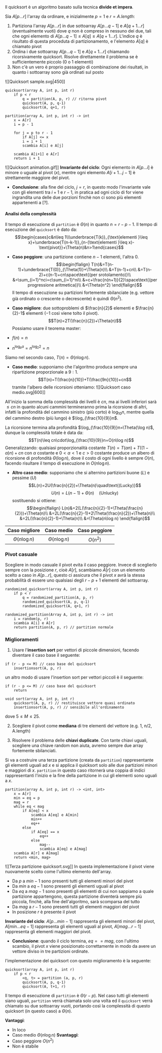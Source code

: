 Il quicksort è un algoritmo basato sulla tecnica **divide et impera**.

Sia $A[p...r]$ l'array da ordinare, e inizialmente $p=1$ e $r=A.length$:
1. Partiziona l'array $A[p ... r]$ in due sottoarray $A[p ... q-1]$ e $A[q+1 ... r]$ (eventualmente vuoti) dove $q$ non è compreso in nessuno dei due, tali che ogni elemento di $A[p ... q-1]\leq A[q]\leq A[q+1 ... r]$. L'indice $q$ è risultato di questa proceduta di partizionamento, e l'elemento $A[q]$ è chiamato pivot
2. Ordina i due sottoarray $A[p ... q-1]$ e $A[q+1 ... r]$ chiamando ricorsivamente quicksort. Risolve direttamente il problema se è sufficientemente piccolo (0 o 1 elementi)
3. Non c'è un vero è proprio passaggio di combinazione dei risultati, in quanto i sottoarray sono già ordinati sul posto

![[Quicksort sample.svg|450]]

```
quicksort(array A, int p, int r)
	if p < r
		q = partition(A, p, r) // ritorna pivot
		quicksort(A, p, q-1)
		quicksort(A, q+1, r)

partition(array A, int p, int r) -> int
	x = A[r]
	i = p - 1
	
	for j = p to r - 1
		if A[j] <= x
		i = i + 1
		scambia A[i] e A[j]
	
	scambia A[i+1] e A[r]
	return i + 1
```

![[Quicksort animation.gif]]
**Invariante del ciclo**:
Ogni elemento in $A[p ... i]$ è minore o uguale al pivot ($x$), mentre ogni elemento $A[i+1 ... j-1]$ è strettamente maggiore del pivot.

- **Conclusione**: alla fine del ciclo, $j = r$, in questo modo l'invariante vale con gli elementi tra $i+1$ e $r-1$, in pratica ad ogni ciclo di for viene ingrandita una delle due porzioni finchè non ci sono più elementi appartenenti a $[?]$.

#### Analisi della complessità
Il tempo di esecuzione di `partition` è $\Theta(n)$ in quanto $n=r-p-1$.
Il tempo di esecuzione del `quicksort` è dato da:
$$\begin{cases}c&n\leq 1\\\underbrace{T(k)}_{\text{elementi }\leq x}+\underbrace{T(n-k-1)}_{n-(\text{elementi }\leq x)-\text{pivot}}+\Theta(n)&n>1\end{cases}$$
- **Caso peggiore**: una partizione contiene $n-1$ elementi, l'altra $0$.
$$\begin{flalign}
T(n)&=T(n-1)+\underbrace{T(0)}_{\Theta(1)}+\Theta(n)\\
&=T(n-1)+cn\\
&=T(n-2)+c(n-1)+cn\space\text{(per srotolamento)}\\
&=\sum_{i=1}^nci=c\sum_{i=1}^ni\\
&=c+\frac{n(n+1)}{2}\space\text{(per progressione aritmetica)}\\
&=\Theta(n^2)
\end{flalign}$$
Il tempo di esecuzione su partizioni fortemente sbilanciate (e.g. vettore già ordinato o crescente o decrescente) è quindi $\Theta(n^2)$.

- **Caso migliore**: due sottoproblemi di $\frac{n}{2}$ elementi e $\frac{n}{2}-1$ elementi ($-1$ così viene tolto il pivot).
$$T(n)=2T(\frac{n}{2})+\Theta(n)$$
Possiamo usare il teorema master:
- $f(n)=n$
- $n^{\log_b a}=n^{\log_2 2}=n$

Siamo nel secondo caso, $T(n)=\Theta(n\log n)$.

- **Caso medio**: supponiamo che l'algoritmo produca sempre una ripartizione proporzionale a $9:1$.
$$T(n)=T(\frac{n}{10})+T(\frac{9n}{10})+cn$$
tramite l'albero delle ricorsioni otteniamo:
![[Quicksort caso medio.svg|600]]

All'inizio la somma della complessità dei livelli è $cn$, ma ai livelli inferiori sarà $\leq cn$ in quanto alcuni cammini termineranno prima la ricorsione di altri, infatti la profondità del cammino sinistro (più corto) è $\log_{10}n$, mentre quella del cammino destro (più lungo) è $\log_{\frac{10}{9}}n$.

La ricorsione termina alla profondità $\log_{\frac{10}{9}}n=\Theta(\log n)$, dunque la complessità totale è data da:
$$T(n)\leq cn\cdot\log_{\frac{10}{9}}n=O(n\log n)$$
Generalizzando: qualsiasi proporzionalità costante $T(n)=T(\alpha n)+T((1-\alpha)n)+cn$ con $\alpha$ costante e $0<\alpha<1$ e $c>0$ costante produce un albero di ricorsione di profondità $\Theta(\log n)$, dove il costo di ogni livello è sempre $O(n)$, facendo risultare il tempo di esecuzione in $O(n\log n)$.

- **Altro caso medio**: supponiamo che si alternino partizioni buone ($L$) e pessime ($U$)
$$L(n)=2U(\frac{n}{2})+\Theta(n)\quad\text{(Lucky)}$$
$$U(n)=L(n-1)+\Theta(n)\quad\text{(Unlucky)}$$
sostituendo si ottiene:
$$\begin{flalign}
L(n)&=2(L(\frac{n}{2}-1)+\Theta(\frac{n}{2}))+\Theta(n)\\
&=2L(\frac{n}{2}-1)+2\Theta(\frac{n}{2})+\Theta(n)\\
&=2L(\frac{n}{2}-1)+\Theta(n)\\
&=\Theta(n\log n)
\end{flalign}$$

|   Caso migliore   |    Caso medio     | Caso peggiore |
|:-----------------:|:-----------------:|:-------------:|
| $\Theta(n\log n)$ | $\Theta(n\log n)$ |   $O(n^2)$    |

### Pivot casuale
Scegliere in modo casuale il pivot evita il caso peggiore.
Invece di sceglierlo sempre con la posizione $r$, cioè $A[r]$, scambiamo $A[r]$ con un elemento scelto a caso in $A[p ... r]$, questo ci assicura che il pivot $x$ avrà la stessa probabilità di essere uno qualsiasi degli $r-p+1$ elementi del sottoarray.

```
randomized_quicksort(array A, int p, int r)
	if p < r
		q = randomized_partition(A, p, r)
        randomized_quicksort(A, p, q-1)
        randomized_quicksort(A, q+1, r)

randomized_partition(Array A, int p, int r) -> int
    i = random(p, r)
    scambia A[i] e A[r]
    return partition(A, p, r) // partition normale
```

### Miglioramenti
1. Usare l'**insertion sort** per vettori di piccole dimensioni, facendo diventare il caso base il seguente:
```
if (r - p <= M) // caso base del quicksort
	insertionsort(A, p, r)
```
un altro modo di usare l'insertion sort per vettori piccoli è il seguente:
```
if (r - p <= M) // caso base del quicksort
	return

void sort(array A, int p, int r)
	quicksort(A, p, r) // restituisce vettore quasi ordinato
	insertionsort(A, p, r) // sensibile all'ordinamento
```
dove $5\leq M\leq 25$.

2. Scegliere il pivot come **mediana** di tre elementi del vettore (e.g. 1, n/2, A.length)

3. Risolvere il problema delle **chiavi duplicate**.
Con tante chiavi uguali, scegliere una chiave random non aiuta, avremo sempre due array fortemente sbilanciati.

Si va a costruire una terza partizione (creata da `partition`) rappresentante gli elementi uguali ad $x$ e si applica il quicksort solo alle due partizioni minori e maggiori di $x$.
`partition` in questo caso ritornerà una coppia di indici rappresentanti l'inizio e la fine della partizione in cui gli elementi sono uguali a $x$.

```
partition(array A, int p, int r) -> <int, int>
	x = A[r]
	min = eq = p
	mag = r
	while eq < mag
		if A[eq] < x
			scambia A[eq] e A[min]
			min++
			eq++
		else
			if A[eq] == x
				eq++
			else
				mag--
				scambia A[eq] e A[mag]
	scambia A[r] e A[mag]
	return <min, mag>
```

![[Terza partizione quicksort.svg]]
In questa implementazione il pivot viene nuovamente scelto come l'ultimo elemento dell'array.

- Da $p$ a $min-1$ sono presenti tutti gli elementi minori del pivot
- Da $min$ a $eq-1$ sono presenti gli elementi uguali al pivot
- Da $eq$ a $mag-1$ sono presenti gli elementi di cui non sappiamo a quale partizione appartengono, questa partizione diventerà sempre più piccola, finchè, alla fine dell'algoritmo, sarà scomparsa del tutto
- Da $mag$ a $r-1$ sono presenti tutti gli elementi maggiori del pivot
- In posizione $r$ è presente il pivot

**Invariante del ciclo**:
$A[p ... min-1]$ rappresenta gli elementi minori del pivot, $A[min ... eq-1]$ rappresenta gli elementi uguali al pivot, $A[mag ... r-1]$ rappresenta gli elementi maggiori del pivot.

- **Conclusione**: quando il ciclo termina, $eq == mag$, con l'ultimo scambio, il pivot $x$ viene posizionato correttamente in modo da avere un vettore diviso in tre partizioni ordinate.

l'implementazione del quicksort con questo miglioramento è la seguente:
```
quicksort(array A, int p, int r)
	if p < r
		<q, t> = partition (a, p, r)
		quicksort(A, p, q-1)
		quicksort(A, t+1, r)
```

Il tempo di esecuzione di `partition` è $\Theta(r-p)$.
Nel caso tutti gli elementi siano uguali, `partition` verrà chiamata solo una volta ed il `quicksort` verrà chiamato su due sottoarray vuoti, portando così la complessità di questo quicksort (in questo caso) a $\Theta(n)$.

**Vantaggi**:
- In loco
- Caso medio $\Theta(n\log n)$
**Svantaggi**:
- Caso peggiore $O(n^2)$
- Non è stabile
